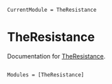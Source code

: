 ```@meta
CurrentModule = TheResistance
```

# TheResistance

Documentation for [TheResistance](https://github.com/stevenhughes73/TheResistance.jl).

```@index
```

```@autodocs
Modules = [TheResistance]
```
